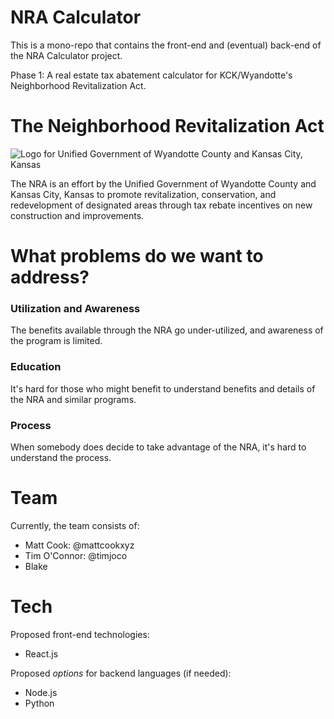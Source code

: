 # NRA Calculator

This is a mono-repo that contains the front-end and (eventual) back-end of the NRA Calculator project.

Phase 1: A real estate tax abatement calculator for KCK/Wyandotte's Neighborhood Revitalization Act.

# The Neighborhood Revitalization Act

![Logo for Unified Government of Wyandotte County and Kansas City, Kansas](https://www.wycokck.org/WycoKCK/media/WycoKCK/CSS/logo.png)

The NRA is an effort by the Unified Government of Wyandotte County and Kansas City, Kansas to promote revitalization, conservation, and redevelopment of designated areas through tax rebate incentives on new construction and improvements.

# What problems do we want to address?

### Utilization and Awareness

The benefits available through the NRA go under-utilized, and awareness of the program is limited.

### Education

It's hard for those who might benefit to understand benefits and details of the NRA and similar programs.

### Process

When somebody does decide to take advantage of the NRA, it's hard to understand the process.

# Team

Currently, the team consists of:

- Matt Cook: @mattcookxyz
- Tim O'Connor: @timjoco
- Blake

# Tech

Proposed front-end technologies:

- React.js

Proposed *options* for backend languages (if needed):

- Node.js
- Python
